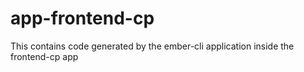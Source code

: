 # app-frontend-cp
This contains code generated by the ember-cli application inside the frontend-cp app

